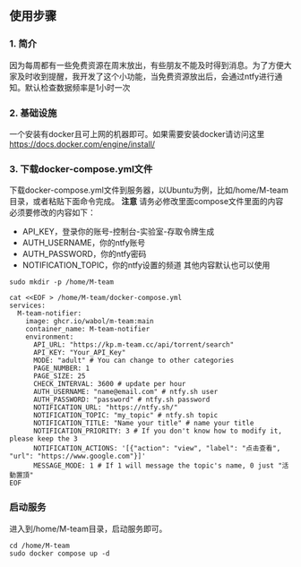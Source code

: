 ## 使用步骤
### 1. 简介
因为每周都有一些免费资源在周末放出，有些朋友不能及时得到消息。为了方便大家及时收到提醒，我开发了这个小功能，当免费资源放出后，会通过ntfy进行通知。默认检查数据频率是1小时一次
### 2. 基础设施
一个安装有docker且可上网的机器即可。如果需要安装docker请访问这里 https://docs.docker.com/engine/install/
### 3. 下载docker-compose.yml文件
下载docker-compose.yml文件到服务器，以Ubuntu为例，比如/home/M-team目录，或者粘贴下面命令完成。
**注意** 请务必修改里面compose文件里面的内容
必须要修改的内容如下：
- API_KEY，登录你的账号-控制台-实验室-存取令牌生成
- AUTH_USERNAME，你的ntfy账号
- AUTH_PASSWORD，你的ntfy密码
- NOTIFICATION_TOPIC，你的ntfy设置的频道
其他内容默认也可以使用
```shell
sudo mkdir -p /home/M-team
```
```shell
cat <<EOF > /home/M-team/docker-compose.yml
services:
  M-team-notifier:
    image: ghcr.io/wabol/m-team:main
    container_name: M-team-notifier
    environment:
      API_URL: "https://kp.m-team.cc/api/torrent/search"
      API_KEY: "Your_API_Key"
      MODE: "adult" # You can change to other categories
      PAGE_NUMBER: 1
      PAGE_SIZE: 25
      CHECK_INTERVAL: 3600 # update per hour
      AUTH_USERNAME: "name@email.com" # ntfy.sh user
      AUTH_PASSWORD: "password" # ntfy.sh password
      NOTIFICATION_URL: "https://ntfy.sh/" 
      NOTIFICATION_TOPIC: "my_topic" # ntfy.sh topic
      NOTIFICATION_TITLE: "Name your title" # name your title
      NOTIFICATION_PRIORITY: 3 # If you don't know how to modify it, please keep the 3
      NOTIFICATION_ACTIONS: '[{"action": "view", "label": "点击查看", "url": "https://www.google.com"}]'
      MESSAGE_MODE: 1 # If 1 will message the topic's name, 0 just "活動置頂"
EOF
```
### 启动服务
进入到/home/M-team目录，启动服务即可。
```shell
cd /home/M-team
sudo docker compose up -d
```
